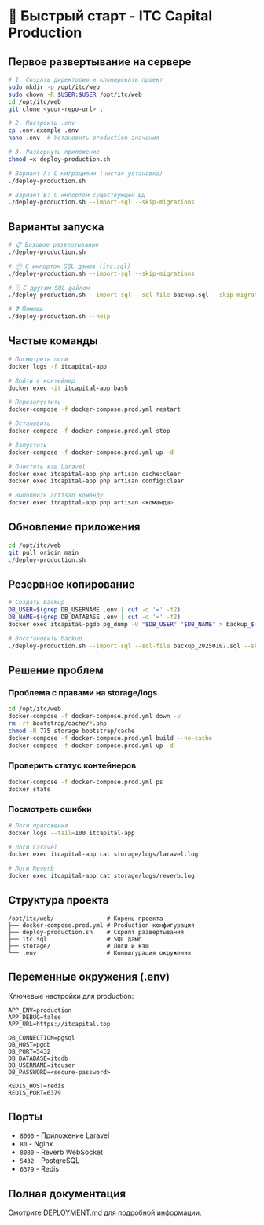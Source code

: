 # 🚀 Быстрый старт - ITC Capital Production

## Первое развертывание на сервере

```bash
# 1. Создать директорию и клонировать проект
sudo mkdir -p /opt/itc/web
sudo chown -R $USER:$USER /opt/itc/web
cd /opt/itc/web
git clone <your-repo-url> .

# 2. Настроить .env
cp .env.example .env
nano .env  # Установить production значения

# 3. Развернуть приложение
chmod +x deploy-production.sh

# Вариант A: С миграциями (чистая установка)
./deploy-production.sh

# Вариант B: С импортом существующей БД
./deploy-production.sh --import-sql --skip-migrations
```

## Варианты запуска

```bash
# 📋 Базовое развертывание
./deploy-production.sh

# 📦 С импортом SQL дампа (itc.sql)
./deploy-production.sh --import-sql --skip-migrations

# 🗄️ С другим SQL файлом
./deploy-production.sh --import-sql --sql-file backup.sql --skip-migrations

# ❓ Помощь
./deploy-production.sh --help
```

## Частые команды

```bash
# Посмотреть логи
docker logs -f itcapital-app

# Войти в контейнер
docker exec -it itcapital-app bash

# Перезапустить
docker-compose -f docker-compose.prod.yml restart

# Остановить
docker-compose -f docker-compose.prod.yml stop

# Запустить
docker-compose -f docker-compose.prod.yml up -d

# Очистить кэш Laravel
docker exec itcapital-app php artisan cache:clear
docker exec itcapital-app php artisan config:clear

# Выполнить artisan команду
docker exec itcapital-app php artisan <команда>
```

## Обновление приложения

```bash
cd /opt/itc/web
git pull origin main
./deploy-production.sh
```

## Резервное копирование

```bash
# Создать backup
DB_USER=$(grep DB_USERNAME .env | cut -d '=' -f2)
DB_NAME=$(grep DB_DATABASE .env | cut -d '=' -f2)
docker exec itcapital-pgdb pg_dump -U "$DB_USER" "$DB_NAME" > backup_$(date +%Y%m%d_%H%M%S).sql

# Восстановить backup
./deploy-production.sh --import-sql --sql-file backup_20250107.sql --skip-migrations
```

## Решение проблем

### Проблема с правами на storage/logs

```bash
cd /opt/itc/web
docker-compose -f docker-compose.prod.yml down -v
rm -rf bootstrap/cache/*.php
chmod -R 775 storage bootstrap/cache
docker-compose -f docker-compose.prod.yml build --no-cache
docker-compose -f docker-compose.prod.yml up -d
```

### Проверить статус контейнеров

```bash
docker-compose -f docker-compose.prod.yml ps
docker stats
```

### Посмотреть ошибки

```bash
# Логи приложения
docker logs --tail=100 itcapital-app

# Логи Laravel
docker exec itcapital-app cat storage/logs/laravel.log

# Логи Reverb
docker exec itcapital-app cat storage/logs/reverb.log
```

## Структура проекта

```
/opt/itc/web/               # Корень проекта
├── docker-compose.prod.yml # Production конфигурация
├── deploy-production.sh    # Скрипт развертывания
├── itc.sql                 # SQL дамп
├── storage/                # Логи и кэш
└── .env                    # Конфигурация окружения
```

## Переменные окружения (.env)

Ключевые настройки для production:

```env
APP_ENV=production
APP_DEBUG=false
APP_URL=https://itcapital.top

DB_CONNECTION=pgsql
DB_HOST=pgdb
DB_PORT=5432
DB_DATABASE=itcdb
DB_USERNAME=itcuser
DB_PASSWORD=<secure-password>

REDIS_HOST=redis
REDIS_PORT=6379
```

## Порты

- `8000` - Приложение Laravel
- `80` - Nginx
- `8080` - Reverb WebSocket
- `5432` - PostgreSQL
- `6379` - Redis

## Полная документация

Смотрите [DEPLOYMENT.md](./DEPLOYMENT.md) для подробной информации.

